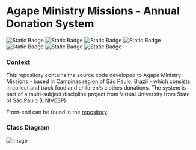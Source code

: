# Agape Ministry Missions - Annual Donation System
![Static Badge](https://img.shields.io/badge/Java-17-yellow)
![Static Badge](https://img.shields.io/badge/JUnit-5-yellow)
![Static Badge](https://img.shields.io/badge/Kotlin-1.9.25-blue)
![Static Badge](https://img.shields.io/badge/Spring-3.4.3-green)
![Static Badge](https://img.shields.io/badge/Spring-Web-green)
![Static Badge](https://img.shields.io/badge/Spring-Secutiry-green)
![Static Badge](https://img.shields.io/badge/Spring-JPA-green)

### Context
This repository contains the source code developed to Agape Ministry Missions - based in Campinas region of São Paulo, Brazil - which consists in collect and track food and children's clothes donations.
The system is part of a multi-subject discipline project from Virtual University from State of São Paulo (UNIVESP).

Front-end can be found in the [repository](https://github.com/juliocesargama/natalAgape-frontEnd).

### Class Diagram
![image](https://github.com/user-attachments/assets/0ed70d9b-53bd-46dd-8620-0b4886ac5831)
